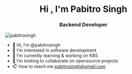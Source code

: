 <!DOCTYPE html>
<html lang="en" dir="ltr">
  <head>
    <meta charset="utf-8">
  </head>
  <body>
     <div>
         <h1 align="center">Hi , I'm Pabitro Singh</h1>
         <h3 align="center">Backend Developer</h3>
    </div>
   <div>
        <img src="https://komarev.com/ghpvc/?username=pabitrosingh&color=blue" alt="pabitrosingh"/>
   </div>
  </body>
</html>



- 👋 Hi, I’m @pabitrosingh
- 👀 I’m interested in software development  
- 🌱 I’m currently learning & working on K8S 
- 💞️ I’m looking to collaborate on opensource projects 
- 📫 How to reach me pabitrosingh@gmail.com
